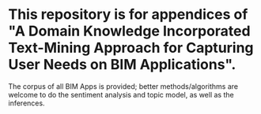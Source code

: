# This repository is for appendices of "A Domain Knowledge Incorporated Text-Mining Approach for Capturing User Needs on BIM Applications". 
The corpus of all BIM Apps is provided; better methods/algorithms are welcome to do the sentiment analysis and topic model, as well as the inferences. 
